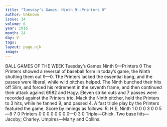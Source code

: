 ```yaml
---
title: "Tuesday’s Games: Ninth 9--Printers 0"
author: Unknown
issue: 14
volume: 6
year: 1916
month: 24
day: V
tags:
layout: page.njk
image:
---
```

BALL GAMES OF THE WEEK   Tuesday’s Games    Ninth 9—Printers 0       The Printers showed a reversal of baseball form in today’s game, the Ninth shutting them out 9—0.       The Printers lacked the essential bang, and the passes were liberal, while wild pitches helped.       The Ninth bunched their hits off Slim, and forced his retirement in the seventh frame, and then continued their attack against 6982 and Hagy.       Eleven strike outs and 7 passes were recorded against the Printers trio.       Mack the Ninth pitcher, held the Printers to 3 hits, while he fanned 9, and passed 4.       A fast triple play by the Printers featured the game.       Score by innings as follows:    R. H.E. Ninth 1 0 0 0 3 0 0 5—9 7 0 Printers 0 0 0 0 0 0 0 0—0 3 0   Triple—Chick.    Two base hits—Jacoby; Charley.    Umpires—Marty and Collins.    




